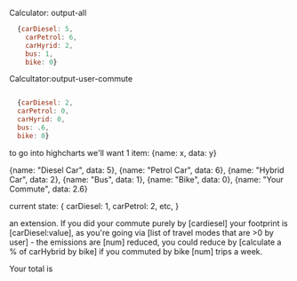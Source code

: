 Calculator: output-all
``` javascript
  {carDiesel: 5,
    carPetrol: 6,
    carHyrid: 2,
    bus: 1,
    bike: 0}
```

Calcultator:output-user-commute
``` javascript

  {carDiesel: 2,
  carPetrol: 0,
  carHyrid: 0,
  bus: .6,
  bike: 0}

```

to go into highcharts we'll want 1 item:
{name: x, data: y}

{name: "Diesel Car", data: 5},
{name: "Petrol Car", data: 6},
{name: "Hybrid Car", data: 2},
{name: "Bus", data: 1},
{name: "Bike", data: 0},
{name: "Your Commute", data: 2.6}


current state:
{
  carDiesel: 1, carPetrol: 2, etc,
}

an extension.
If you did your commute purely by [cardiesel] your footprint is [carDiesel:value], as you're going via [list of travel modes that are >0 by user] - the emissions are [num] reduced, you could reduce by [calculate a % of carHybrid by bike] if you commuted by bike [num] trips a week.

Your total is
